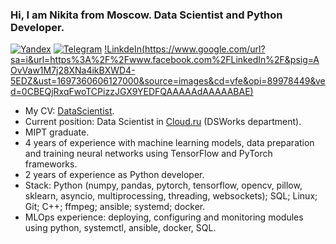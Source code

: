 ### Hi, I am Nikita from Moscow. Data Scientist and Python Developer.

[![Yandex](https://img.shields.io/badge/-lindemann.na@phystech.edu-F9DB60?style=flat-square&logo=Yandex&logoColor=FF3333)](mailto:lindemann.na@phystech.edu)
[![Telegram](https://img.shields.io/badge/Telegram-blue?style=flat-square&logo=Telegram)](https://t.me/NikLinMIPT)
[!LinkdeIn(https://www.google.com/url?sa=i&url=https%3A%2F%2Fwww.facebook.com%2FLinkedIn%2F&psig=AOvVaw1M7j28XNa4ikBXWD4-5EDZ&ust=1697360606127000&source=images&cd=vfe&opi=89978449&ved=0CBEQjRxqFwoTCPizzJGX9YEDFQAAAAAdAAAAABAE)](https://www.linkedin.com/in/nikita-lindemann/)

* My CV: [DataScientist](https://github.com/LinNikMIPT/CV).
* Current position: Data Scientist in [Cloud.ru](https://cloud.ru/ru) (DSWorks department).
* MIPT graduate.
* 4 years of experience with machine learning models, data preparation and training neural networks using TensorFlow and PyTorch frameworks.
* 2 years of experience as Python developer.
* Stack: Python (numpy, pandas, pytorch, tensorflow, opencv, pillow, sklearn, asyncio, multiprocessing, threading, websockets); SQL; Linux; Git; C++; ffmpeg; ansible; systemd; docker.
* MLOps experience: deploying, configuring and monitoring modules using python, systemctl, ansible, docker, SQL.
